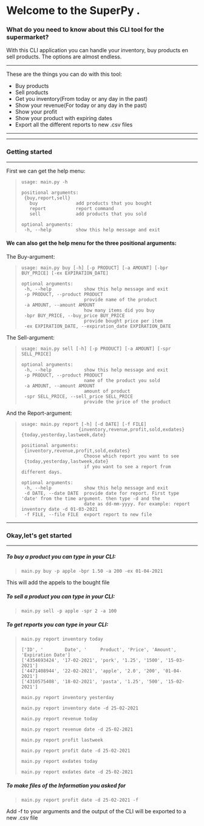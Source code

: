 # Welcome to the SuperPy .

### What do you need to know about this CLI tool for the supermarket?

With this CLI application you can handle your inventory, buy products en sell products.
The options are almost endless. 

* * *

These are the things you can do with this tool:

- Buy products
- Sell products
- Get you inventory(From today or any day in the past)
- Show your revenue(For today or any day in the past)
- Show your profit
- Show your product with expiring dates
- Export all the different reports to new .csv files

* * *

---
### Getting started
---
First we can get the help menu:
>```
>usage: main.py -h 
>
>positional arguments:
>  {buy,report,sell}
>    buy              add products that you bought
>    report           report command
>    sell             add products that you sold
>
>optional arguments:
>  -h, --help         show this help message and exit
>```

#### We can also get the help menu for the three positional arguments:

The Buy-argument:
>```
>usage: main.py buy [-h] [-p PRODUCT] [-a AMOUNT] [-bpr BUY_PRICE] [-ex EXPIRATION_DATE]
>
>optional arguments:
>  -h, --help            show this help message and exit
>  -p PRODUCT, --product PRODUCT
>                        provide name of the product
>  -a AMOUNT, --amount AMOUNT
>                        how many items did you buy
>  -bpr BUY_PRICE, --buy_price BUY_PRICE
>                        provide bought price per item
>  -ex EXPIRATION_DATE, --expiration_date EXPIRATION_DATE
>```

The Sell-argument:
>```
>usage: main.py sell [-h] [-p PRODUCT] [-a AMOUNT] [-spr SELL_PRICE]
>
>optional arguments:
>  -h, --help            show this help message and exit
>  -p PRODUCT, --product PRODUCT
>                        name of the product you sold
>  -a AMOUNT, --amount AMOUNT
>                        amount of product
>  -spr SELL_PRICE, --sell_price SELL_PRICE
>                        provide the price of the product
>```

And the Report-argument:
>```
>usage: main.py report [-h] [-d DATE] [-f FILE]
>                      {inventory,revenue,profit,sold,exdates} {today,yesterday,lastweek,date}
>
>positional arguments:
>  {inventory,revenue,profit,sold,exdates}
>                        Choose which report you want to see
>  {today,yesterday,lastweek,date}
>                        if you want to see a report from different days.
>
>optional arguments:
>  -h, --help            show this help message and exit
>  -d DATE, --date DATE  provide date for report. First type 'date' from the time argument. then type -d and the
>                        date as dd-mm-yyyy. For example: report inventory date -d 01-03-2021
>  -f FILE, --file FILE  export report to new file
>```
---
### Okay,let's get started 
---
##### To buy a product you can type in your CLI:
>```
> main.py buy -p apple -bpr 1.50 -a 200 -ex 01-04-2021
>```
This will add the appels to the bought file

##### To sell a product you can type in your CLI:
>```
> main.py sell -p apple -spr 2 -a 100 
>```

##### To get reports you can type in your CLI:
>```
> main.py report inventory today
>
>['ID', '        Date', '     Product', 'Price', 'Amount', 'Expiration Date']
>['4354693424', '17-02-2021', 'pork', '1.25', '1500', '15-03-2021']
>['4471408944', '22-02-2021', 'apple', '2.0', '200', '01-04-2021']
>['4310575408', '18-02-2021', 'pasta', '1.25', '500', '15-02-2021']
>
> main.py report inventory yesterday
>
> main.py report inventory date -d 25-02-2021
>
> main.py report revenue today
>
> main.py report revenue date -d 25-02-2021 
>
> main.py report profit lastweek
>
> main.py report profit date -d 25-02-2021
>
> main.py report exdates today
>
> main.py report exdates date -d 25-02-2021
>
>```

##### To make files of the Information you asked for

>```
> main.py report profit date -d 25-02-2021 -f
>```

Add -f to your arguments and the output of the CLI will be exported to a new .csv file